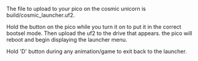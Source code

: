 The file to upload to your pico on the cosmic unicorn is build/cosmic_launcher.uf2.

Hold the button on the pico while you turn it on to put it in the correct bootsel mode. Then upload the uf2 to the drive that appears. 
the pico will reboot and begin displaying the launcher menu. 

Hold 'D' button during any animation/game to exit back to the launcher. 


